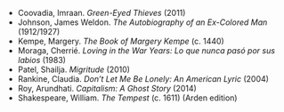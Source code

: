 * Coovadia, Imraan. *Green-Eyed Thieves* (2011)
* Johnson, James Weldon. *The Autobiography of an Ex-Colored Man* (1912/1927)
* Kempe, Margery. *The Book of Margery Kempe* (c. 1440)
* Moraga, Cherrié. *Loving in the War Years: Lo que nunca pasó por sus labios* (1983)
* Patel, Shailja. *Migritude* (2010)
* Rankine, Claudia. *Don’t Let Me Be Lonely: An American Lyric* (2004)
* Roy, Arundhati. *Capitalism: A Ghost Story* (2014)
* Shakespeare, William. *The Tempest* (c. 1611) (Arden edition)


